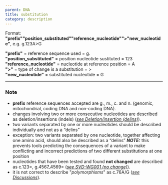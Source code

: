 ```yaml
---
parent: DNA
title: substitution
category: description
---
```


Format:   **"prefix""position_substituted""reference_nucleotide"">"new_nucleotide"**,  e.g. g.123A>G

**"prefix"**  =  reference sequence used  =  g.<br>
**"position_substituted"**  =  position nucleotide sustituted  =  123<br>
**"reference_nucleotide"**  =  nucleotide at reference position =  A<br>
**">"**  =  type of change is a substitution =  ><br>
**"new_nucleotide"**  =  substituted nucleotide  =  G

---

### Note

*	**prefix** reference sequences accepted are g., m., c. and n. (genomic, mitochondrial, coding DNA and non-coding DNA).
*	changes involving two or more consecutive nucleotides are described as deletion/insertions (indels) ([_see Deletion/insertion (delins)_](/recommendations/DNA/variant/delins/)).
* two variants separated by one or more nucleotides should be described individually and not as a “delins”
 * exception: two variants separated by one nucleotide, together affecting one amino acid, should also be described as a “delins”
 _**NOTE:**_ this prevents tools predicting the consequences of a variant to make conflicting and incorrect predictions of two different substitutions at one position
*	nucleotides that have been tested and found **not changed** are described as c.123=, g.4567_4569= ([_see SVD-WG001 (no change)_](/bg-material/consultation/svd-wg001/)).
*	it is not correct to describe "_polymorphisms_" as c.76A/G ([_see Discussions_](/recommendations/DNA/variant/substitution/#polymorphism)).
